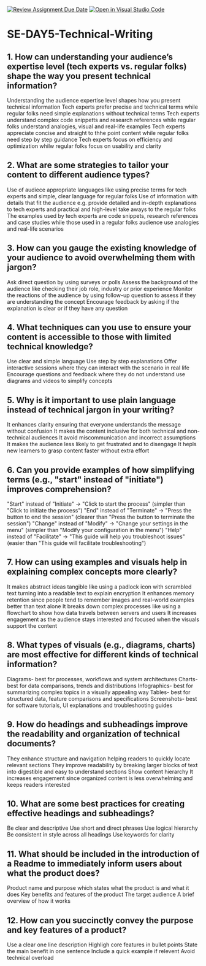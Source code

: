 [![Review Assignment Due Date](https://classroom.github.com/assets/deadline-readme-button-22041afd0340ce965d47ae6ef1cefeee28c7c493a6346c4f15d667ab976d596c.svg)](https://classroom.github.com/a/zsAR-pyY)
[![Open in Visual Studio Code](https://classroom.github.com/assets/open-in-vscode-2e0aaae1b6195c2367325f4f02e2d04e9abb55f0b24a779b69b11b9e10269abc.svg)](https://classroom.github.com/online_ide?assignment_repo_id=18887741&assignment_repo_type=AssignmentRepo)
# SE-DAY5-Technical-Writing
## 1. How can understanding your audience’s expertise level (tech experts vs. regular folks) shape the way you present technical information?
Understanding the audience expertise level shapes how you present technical information
Tech experts prefer precise and technical terms while regular folks need simple explanations without technical terms
Tech experts understand complex code snippetts and research references while regular folks understand analogies, visual and real-life examples
Tech experts appreciate concise and straight to thhe point content while regular folks need step by step guidance
Tech experts focus on efficiency and optimization whilw regular folks focus on usability and clarity

## 2. What are some strategies to tailor your content to different audience types?
Use of audiece appropriate languages like using precise terms for tech experts and simple, clear language for regular folks
Use of information with details that fit the audience e.g. provide detailed and in-depth explanations to tech experts and practical and high-level take aways to the regular folks
The examples used by tech experts are code snippets, research references and case studies while those used in a regular folks audience use analogies and real-life scenarios

## 3. How can you gauge the existing knowledge of your audience to avoid overwhelming them with jargon?
Ask direct question by using surveys or polls
Assess the background of the audience like checking their job role, industry or prior experience
Monitor the reactions of the audience by using follow-up question to assess if they are understanding the concept
Encourage feedback by asking if the explanation is clear or if they have any question

## 4. What techniques can you use to ensure your content is accessible to those with limited technical knowledge?
Use clear and simple language
Use step by step explanations
Offer interactive sessions where they can interact with the scenario in real life
Encourage questions and feedback where they do not understand
use diagrams and videos to simplify concepts

## 5. Why is it important to use plain language instead of technical jargon in your writing?
It enhances clarity ensuring that everyone understands the message without confusion
It makes the content inclusive for both technical and non-technical audiences
It avoid miscommunication and incorrect assumptions
It makes the audience less likely to get frustrated and to disengage
It hepls new learners to grasp content faster without extra effort

## 6. Can you provide examples of how simplifying terms (e.g., "start" instead of "initiate") improves comprehension?
"Start" instead of "Initiate" → "Click to start the process" (simpler than "Click to initiate the process")
"End" instead of "Terminate" → "Press the button to end the session" (clearer than "Press the button to terminate the session")
"Change" instead of "Modify" → "Change your settings in the menu" (simpler than "Modify your configuration in the menu")
"Help" instead of "Facilitate" → "This guide will help you troubleshoot issues" (easier than "This guide will facilitate troubleshooting")

## 7. How can using examples and visuals help in explaining complex concepts more clearly?
It makes abstract ideas tangible like using a padlock icon with scrambled text turning into a readable text to explain encryption
It enhances memory retention since people tend to remember images and real-world examples better than text alone
It breaks down complex processes like using a flowchart to show how data travels between servers and users
It increases engagement as the audience stays interested and focused when the visuals support the content

## 8. What types of visuals (e.g., diagrams, charts) are most effective for different kinds of technical information?
Diagrams- best for processes, workflows and system architectures
Charts- best for data comparisons, trends and distributions
Infographics- best for summarizing complex topics in a visually appealing way
Tables- best for structured data, feature comparisons and specifications
Screenshots- best for software tutorials, UI explanations and troubleshooting guides

## 9. How do headings and subheadings improve the readability and organization of technical documents?
They enhance structure and navigation helping readers to quickly locate relevant sections
They improve readability by breaking larger blocks of text into digestible and easy to understand sections
Show content hierarchy
It increases engagement since organized content is less overwhelming and keeps readers interested

## 10. What are some best practices for creating effective headings and subheadings?
Be clear and descriptive
Use short and direct phrases
Use logical hierarchy
Be consistent in style across all headings
Use keywords for clarity

## 11. What should be included in the introduction of a Readme to immediately inform users about what the product does?
Product name and purpose which states what the product is and what it does
Key benefits and features of the product
The target audience
A brief overview of how it works

## 12. How can you succinctly convey the purpose and key features of a product?
Use a clear one line description
Highligh core features in bullet points
State the main benefit in one sentence
Include a quick example if relevent
Avoid technical overload
